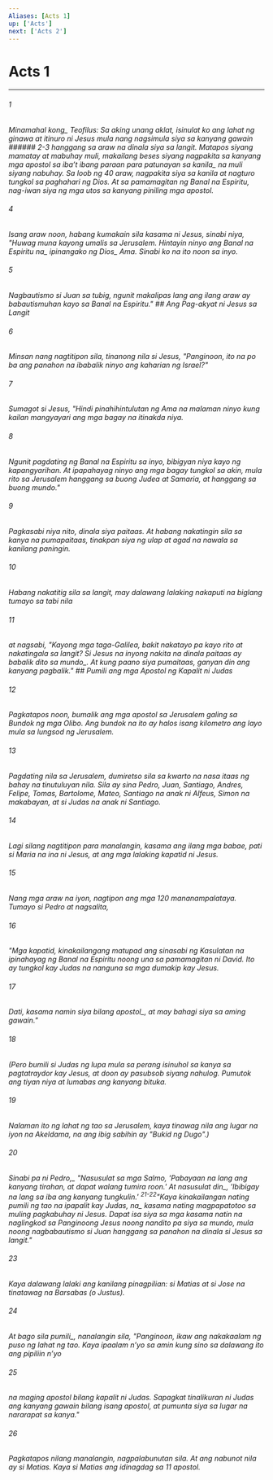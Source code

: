 ```yaml
---
Aliases: [Acts 1]
up: ['Acts']
next: ['Acts 2']
---
```

# Acts 1

***






















###### 1 










<i class="trans-change">Minamahal kong_ Teofilus: Sa aking unang aklat, isinulat ko ang lahat ng ginawa at itinuro ni Jesus mula nang nagsimula siya sa kanyang gawain ###### 2-3 hanggang sa araw na dinala siya sa langit. Matapos siyang mamatay at mabuhay muli, makailang beses siyang nagpakita sa kanyang mga apostol sa ibaʼt ibang paraan para patunayan <i class="trans-change">sa kanila_ na muli siyang nabuhay. Sa loob ng 40 araw, nagpakita siya sa kanila at nagturo tungkol sa paghahari ng Dios. At sa pamamagitan ng Banal na Espiritu, nag-iwan siya ng mga utos sa kanyang piniling mga apostol. 





















###### 4 










Isang araw noon, habang kumakain sila kasama ni Jesus, sinabi niya, "Huwag muna kayong umalis sa Jerusalem. Hintayin ninyo ang <i class="trans-change">Banal na Espiritu na_ ipinangako ng <i class="trans-change">Dios_ Ama. Sinabi ko na ito noon sa inyo. 





















###### 5 










Nagbautismo si Juan sa tubig, ngunit makalipas lang ang ilang araw ay babautismuhan kayo sa Banal na Espiritu." ## Ang Pag-akyat ni Jesus sa Langit 





















###### 6 










Minsan nang nagtitipon sila, tinanong nila si Jesus, "Panginoon, ito na po ba ang panahon na ibabalik ninyo ang kaharian ng Israel?" 





















###### 7 










Sumagot si Jesus, "Hindi pinahihintulutan ng Ama na malaman ninyo kung kailan mangyayari ang mga bagay na itinakda niya. 





















###### 8 










Ngunit pagdating ng Banal na Espiritu sa inyo, bibigyan niya kayo ng kapangyarihan. At ipapahayag ninyo ang mga bagay tungkol sa akin, mula rito sa Jerusalem hanggang sa buong Judea at Samaria, at hanggang sa buong mundo." 





















###### 9 










Pagkasabi niya nito, dinala siya paitaas. At habang nakatingin sila sa kanya na pumapaitaas, tinakpan siya ng ulap at agad na nawala sa kanilang paningin. 





















###### 10 










Habang nakatitig sila sa langit, may dalawang lalaking nakaputi na biglang tumayo sa tabi nila 





















###### 11 










at nagsabi, "Kayong mga taga-Galilea, bakit nakatayo pa kayo rito at nakatingala sa langit? Si Jesus na inyong nakita na dinala paitaas <i class="trans-change">ay babalik dito sa mundo_. At kung paano siya pumaitaas, ganyan din ang kanyang pagbalik." ## Pumili ang mga Apostol ng Kapalit ni Judas 





















###### 12 










Pagkatapos noon, bumalik ang mga apostol sa Jerusalem galing sa Bundok ng mga Olibo. Ang bundok na ito ay halos isang kilometro ang layo mula sa lungsod ng Jerusalem. 





















###### 13 










Pagdating nila sa Jerusalem, dumiretso sila sa kwarto na nasa itaas ng bahay na tinutuluyan nila. Sila ay sina Pedro, Juan, Santiago, Andres, Felipe, Tomas, Bartolome, Mateo, Santiago na anak ni Alfeus, Simon na makabayan, at si Judas na anak ni Santiago. 





















###### 14 










Lagi silang nagtitipon para manalangin, kasama ang ilang mga babae, pati si Maria na ina ni Jesus, at ang mga lalaking kapatid ni Jesus. 





















###### 15 










Nang mga araw na iyon, nagtipon ang mga 120 mananampalataya. Tumayo si Pedro at nagsalita, 





















###### 16 










"Mga kapatid, kinakailangang matupad ang sinasabi ng Kasulatan na ipinahayag ng Banal na Espiritu noong una sa pamamagitan ni David. Ito ay tungkol kay Judas na nanguna sa mga dumakip kay Jesus. 





















###### 17 










Dati, kasama namin siya <i class="trans-change">bilang apostol_, at may bahagi siya sa aming gawain." 





















###### 18 










(Pero bumili si Judas ng lupa mula sa perang isinuhol sa kanya sa pagtatraydor kay Jesus, at doon ay pasubsob siyang nahulog. Pumutok ang tiyan niya at lumabas ang kanyang bituka. 





















###### 19 










Nalaman ito ng lahat ng tao sa Jerusalem, kaya tinawag nila ang lugar na iyon na Akeldama, na ang ibig sabihin ay "Bukid ng Dugo".) 





















###### 20 










<i class="trans-change">Sinabi pa ni Pedro,_ "Nasusulat sa mga Salmo, 'Pabayaan na lang ang kanyang tirahan, at dapat walang tumira roon.' At <i class="trans-change">nasusulat din_, 'Ibibigay na lang sa iba ang kanyang tungkulin.' <sup class="versenum">21-22</sup>"Kaya kinakailangan nating pumili ng tao <i class="trans-change">na ipapalit kay Judas, na_ kasama nating magpapatotoo sa muling pagkabuhay ni Jesus. Dapat isa siya sa mga kasama natin na naglingkod sa Panginoong Jesus noong nandito pa siya sa mundo, mula noong nagbabautismo si Juan hanggang sa panahon na dinala si Jesus sa langit." 





















###### 23 










Kaya dalawang lalaki ang kanilang pinagpilian: si Matias at si Jose na tinatawag na Barsabas (o Justus). 





















###### 24 










At <i class="trans-change">bago sila pumili_, nanalangin sila, "Panginoon, ikaw ang nakakaalam ng puso ng lahat ng tao. Kaya ipaalam nʼyo sa amin kung sino sa dalawang ito ang pipiliin nʼyo 





















###### 25 










na maging apostol bilang kapalit ni Judas. Sapagkat tinalikuran ni Judas ang kanyang gawain bilang isang apostol, at pumunta siya sa lugar na nararapat sa kanya." 





















###### 26 










Pagkatapos nilang manalangin, nagpalabunutan sila. At ang nabunot nila ay si Matias. Kaya si Matias ang idinagdag sa 11 apostol.
